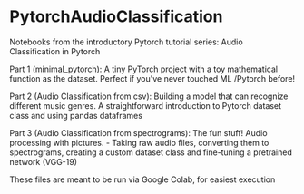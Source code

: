 # PytorchAudioClassification

Notebooks from the introductory Pytorch tutorial series:
Audio Classification in Pytorch

Part 1 (minimal_pytorch): A tiny PyTorch project with a toy mathematical function as the dataset. Perfect if you've never touched ML /Pytorch before! 

Part 2 (Audio Classification from csv): Building a model that can recognize different music genres. A straightforward introduction to Pytorch dataset class and using pandas dataframes

Part 3 (Audio Classification from spectrograms): The fun stuff! Audio processing with pictures. - Taking raw audio files, converting them to spectrograms, creating a custom dataset class and fine-tuning a pretrained network (VGG-19)

These files are meant to be run via Google Colab, for easiest execution
